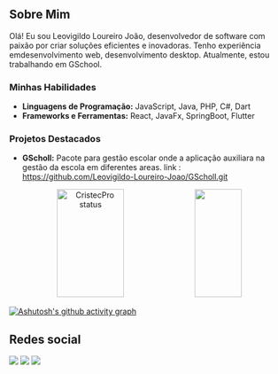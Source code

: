 ## Sobre Mim

Olá! Eu sou Leovigildo Loureiro João, desenvolvedor de software com paixão por criar soluções eficientes e inovadoras. Tenho experiência emdesenvolvimento web, desenvolvimento desktop. Atualmente, estou trabalhando em GSchool.

### Minhas Habilidades

- **Linguagens de Programação:** JavaScript, Java, PHP, C#, Dart
- **Frameworks e Ferramentas:** React, JavaFx, SpringBoot, Flutter

### Projetos Destacados

- **GScholl:** Pacote para gestão escolar onde a aplicação auxiliara na gestão da escola em diferentes areas. link : https://github.com/Leovigildo-Loureiro-Joao/GScholl.git


<div align="center">
  
  <img width="49%" height="195px" src="https://github-readme-stats.vercel.app/api?username=Leovigildo-Loureiro-Joao&show_icons=true&count_private=true&hide_border=true&title_color=dee5ea&icon_color=1F85DE&text_color=dee5ea&bg_color=0d1117" alt="CristecPro status"/>
  
  <img width="41%" height="195px" src="https://github-readme-stats.vercel.app/api/top-langs/?username=Leovigildo-Loureiro-Joao&layout=compact&hide_border=true&title_color=dee5ea&text_color=dee5ea&bg_color=0d1117" />
  
  </div>
  
  [![Ashutosh's github activity graph](https://github-readme-activity-graph.vercel.app/graph?username=Leovigildo-Loureiro-Joao&custom_title=Leovigildo%20Loureiro%20Joao%20Contribution%20graph&hide_border=true&bg_color=0d1117&title_color=dee5ea&color=1DAFDB&line=1DAFDB&point=1DAFDB)](https://github.com/ashutosh00710/github-readme-activity-graph)
  
  
  <div align="center">  
  
  </div>

## Redes social

<a href="https://www.facebook.com/CristecPro" target="_blank"><img src="https://img.shields.io/badge/Facebook-blue?style=for-the-badge&logo=facebook" target="_blank"></a> <a href="https://www.instagram.com/cristec_pro/" target="_blank"><img src="https://img.shields.io/badge/Linkedin-blue?style=for-the-badge&logo=linkedin" target="_blank"></a> 
<a href="https://www.tiktok.com/@cristec_pro" target="_blank"><img src="https://img.shields.io/badge/Gmail-blue?style=for-the-badge&logo=gmail&logoColor=white" target="_blank"></a> 


